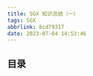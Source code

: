 ```yaml
---
title: SGX 知识总结（一）
tags: SGX
abbrlink: 8cd79317
date: 2023-07-04 14:53:46
---
```


## 目录

<!-- more -->

